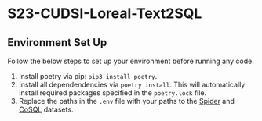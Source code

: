 # S23-CUDSI-Loreal-Text2SQL

## Environment Set Up

Follow the below steps to set up your environment before running any code.

1. Install poetry via pip: `pip3 install poetry`.
2. Install all dependendencies via `poetry install`. This will automatically install required packages specified in the `poetry.lock` file.
3. Replace the paths in the `.env` file with your paths to the [Spider](https://drive.google.com/uc?export=download&id=1TqleXec_OykOYFREKKtschzY29dUcVAQ) and [CoSQL](https://drive.google.com/uc?export=download&id=1Y3ydpFiQQ3FC0bzdfy3groV95O_f1nXF) datasets. 